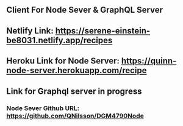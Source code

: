 ## Client For Node Sever & GraphQL Server

## Netlify Link: https://serene-einstein-be8031.netlify.app/recipes
## Heroku Link for Node Server: https://quinn-node-server.herokuapp.com/recipe
## Link for Graphql server in progress

### Node Sever Github URL: https://github.com/QNilsson/DGM4790Node

